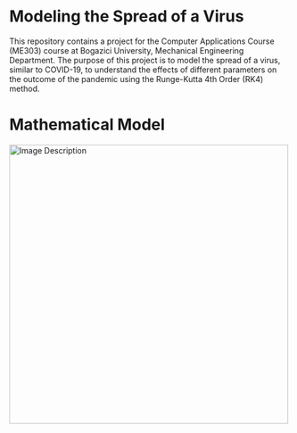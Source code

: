# Modeling the Spread of a Virus
This repository contains a project for the Computer Applications Course (ME303) course at Bogazici University, Mechanical Engineering Department. The purpose of this project is to model the spread of a virus, similar to COVID-19, to understand the effects of different parameters on the outcome of the pandemic using the Runge-Kutta 4th Order (RK4) method.

# Mathematical Model
<img src="https://github.com/user-attachments/assets/306d4ac8-2c55-4a1e-954d-a3f030fc33c4" alt="Image Description" width="500">

